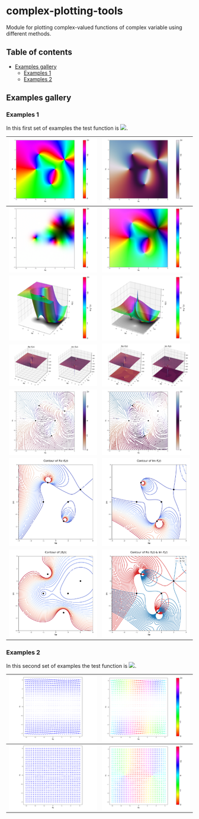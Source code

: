 # complex-plotting-tools
Module for plotting complex-valued functions of complex variable using different methods.

## Table of contents

- [Examples gallery](#Examples-gallery)
  - [Examples 1](#Examples-1)
  - [Examples 2](#Examples-2)

## Examples gallery

### Examples 1 


In this first set of examples the test function is <img src="https://render.githubusercontent.com/render/math?math=f(z)%20%3D%20%5Cfrac%7B(z%5E2-1)(z-2-i)%5E2%7D%7Bz%5E2%2B2%2B2i%7D">.

![](cplotting-images/domain_coloring.png) |  ![](cplotting-images/domain_coloring_cmap.png)
| ------------- | ------------- |
![](cplotting-images/domain_coloring_illum.png)  |  ![](cplotting-images/domain_coloring_illum_logbrightness.png)
![](cplotting-images/plot3D_logmodeFalse.png)  |  ![](cplotting-images/plot3D.png)
![](cplotting-images/re_im.png)  |  ![](cplotting-images/re_im_contour.png)
![](cplotting-images/streamplot.png)  |  ![](cplotting-images/streamplot_modulus_lines.png)
![](cplotting-images/real_contour.png)  |  ![](cplotting-images/imag_contour.png)
![](cplotting-images/mod_contour.png)  |  ![](cplotting-images/both_contour.png)

### Examples 2 

In this second set of examples the test function is <img src="https://render.githubusercontent.com/render/math?math=f(z)%20%3D%20%5Ccos%20z">.

![](cplotting-images/vector_cos.png)  |  ![](cplotting-images/vector_cmap_cos.png)
| ------------- | ------------- |
![](cplotting-images/vector_normalized_cos.png)  |  ![](cplotting-images/vector_cmap_normalized_cos.png)

